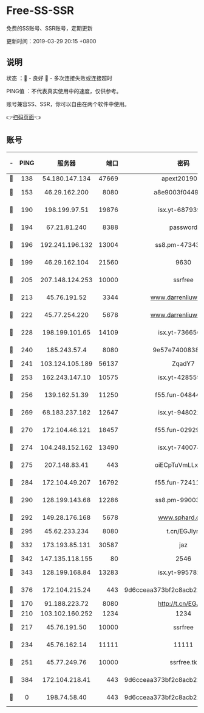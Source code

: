 # Free-SS-SSR

免费的SS账号、SSR账号，定期更新

更新时间：2019-03-29 20:15 +0800

## 说明

状态     ：🙂 - 良好 🙁 - 多次连接失败或连接超时

PING值   ：不代表真实使用中的速度，仅供参考。

账号兼容SS、SSR，你可以自由在两个软件中使用。

👉[扫码页面](https://liesauer.github.io/Free-SS-SSR/)👈

## 账号

|-|PING|服务器|端口|密码|加密方式|区域|
|:----:|:----:|:-----:|-----:|:----:|:----:|:----:|
|🙂|138|54.180.147.134|47669|apext2019001|chacha20|KR|
|🙂|153|46.29.162.200|8080|a8e9003f0449cea5|chacha20-ietf|RU|
|🙂|190|198.199.97.51|19876|isx.yt-68793930|aes-256-cfb|US|
|🙂|194|67.21.81.240|8388|password|aes-256-cfb|US|
|🙂|196|192.241.196.132|13004|ss8.pm-47343847|aes-256-cfb|US|
|🙂|199|46.29.162.104|21560|9630|aes-128-ctr|RU|
|🙂|205|207.148.124.253|10000|ssrfree|aes-256-cfb|SG|
|🙂|213|45.76.191.52|3344|www.darrenliuwei.com|aes-256-cfb|JP|
|🙂|222|45.77.254.220|5678|www.darrenliuwei.com|aes-256-cfb|SG|
|🙂|228|198.199.101.65|14109|isx.yt-73665649|aes-256-cfb|US|
|🙂|240|185.243.57.4|8080|9e57e7400838a01e|chacha20-ietf|US|
|🙂|241|103.124.105.189|56137|ZqadY7|chacha20|US|
|🙂|253|162.243.147.10|10575|isx.yt-42855905|aes-256-cfb|US|
|🙂|256|139.162.51.39|11250|f55.fun-04844585|aes-256-cfb|SG|
|🙂|269|68.183.237.182|12647|isx.yt-94802200|aes-256-cfb|SG|
|🙂|270|172.104.46.121|18457|f55.fun-02929238|aes-256-cfb|SG|
|🙂|274|104.248.152.162|13490|isx.yt-74007424|aes-256-cfb|SG|
|🙂|275|207.148.83.41|443|oiECpTuVmLLxk4Ts|aes-256-cfb|AU|
|🙂|284|172.104.49.207|16792|f55.fun-72411432|aes-256-cfb|SG|
|🙂|290|128.199.143.68|12286|ss8.pm-99003865|aes-256-cfb|SG|
|🙂|292|149.28.176.168|5678|www.sphard.com|aes-256-cfb|AU|
|🙂|295|45.62.233.234|8080|t.cn/EGJIyrl|rc4-md5|CA|
|🙂|332|173.193.85.131|30587|jaz|aes-256-cfb|US|
|🙂|342|147.135.118.155|80|2546|chacha20|US|
|🙂|343|128.199.168.84|13283|isx.yt-99578236|aes-256-cfb|SG|
|🙂|376|172.104.215.24|443|9d6cceaa373bf2c8acb22e60b6a58be6|aes-256-cfb|US|
|🙂|170|91.188.223.72|8080|http://t.cn/EGJIyrl|rc4-md5|RU|
|🙂|210|103.102.160.252|1234|1234|rc4-md5|JP|
|🙂|217|45.76.191.50|10000|ssrfree|aes-256-cfb|SG|
|🙂|234|45.76.162.14|11111|11111|aes-256-cfb|SG|
|🙂|251|45.77.249.76|10000|ssrfree.tk|aes-256-cfb|SG|
|🙂|384|172.104.218.41|443|9d6cceaa373bf2c8acb22e60b6a58be6|aes-256-cfb|US|
|🙁|0|198.74.58.40|443|9d6cceaa373bf2c8acb22e60b6a58be6|aes-256-cfb|US|
